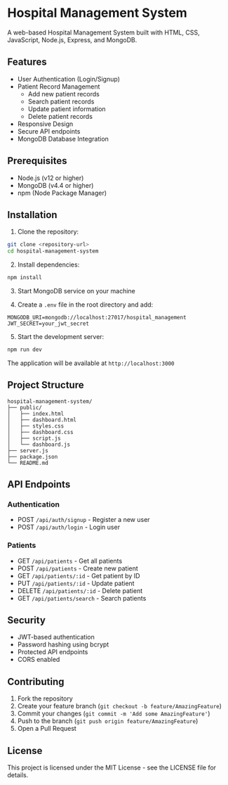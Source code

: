 # Hospital Management System

A web-based Hospital Management System built with HTML, CSS, JavaScript, Node.js, Express, and MongoDB.

## Features

- User Authentication (Login/Signup)
- Patient Record Management
  - Add new patient records
  - Search patient records
  - Update patient information
  - Delete patient records
- Responsive Design
- Secure API endpoints
- MongoDB Database Integration

## Prerequisites

- Node.js (v12 or higher)
- MongoDB (v4.4 or higher)
- npm (Node Package Manager)

## Installation

1. Clone the repository:
```bash
git clone <repository-url>
cd hospital-management-system
```

2. Install dependencies:
```bash
npm install
```

3. Start MongoDB service on your machine

4. Create a `.env` file in the root directory and add:
```
MONGODB_URI=mongodb://localhost:27017/hospital_management
JWT_SECRET=your_jwt_secret
```

5. Start the development server:
```bash
npm run dev
```

The application will be available at `http://localhost:3000`

## Project Structure

```
hospital-management-system/
├── public/
│   ├── index.html
│   ├── dashboard.html
│   ├── styles.css
│   ├── dashboard.css
│   ├── script.js
│   └── dashboard.js
├── server.js
├── package.json
└── README.md
```

## API Endpoints

### Authentication
- POST `/api/auth/signup` - Register a new user
- POST `/api/auth/login` - Login user

### Patients
- GET `/api/patients` - Get all patients
- POST `/api/patients` - Create new patient
- GET `/api/patients/:id` - Get patient by ID
- PUT `/api/patients/:id` - Update patient
- DELETE `/api/patients/:id` - Delete patient
- GET `/api/patients/search` - Search patients

## Security

- JWT-based authentication
- Password hashing using bcrypt
- Protected API endpoints
- CORS enabled

## Contributing

1. Fork the repository
2. Create your feature branch (`git checkout -b feature/AmazingFeature`)
3. Commit your changes (`git commit -m 'Add some AmazingFeature'`)
4. Push to the branch (`git push origin feature/AmazingFeature`)
5. Open a Pull Request

## License

This project is licensed under the MIT License - see the LICENSE file for details. 